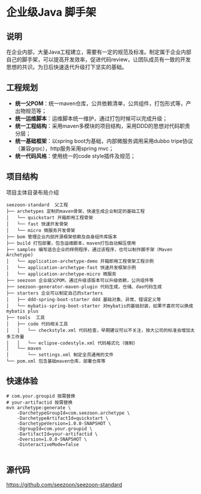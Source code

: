 # 企业级Java 脚手架

## 说明

在企业内部，大量Java工程建立，需要有一定的规范及标准。制定属于企业内部自己的脚手架，可以提高开发效率，促进代码review，让团队成员有一致的开发思想的共识。为日后快速迭代升级打下坚实的基础。

## 工程规划

- **统一父POM**：统一maven仓库，公共依赖清单，公共组件，打包形式等，产出物规范等；
- **统一运维脚本**：运维脚本统一维护，通过打包时候可以完成升级；
- **统一工程结构**：采用maven多模块的项目结构，采用DDD的思想对代码职责分层；
- **统一基础框架**：以spring boot为基础，内部微服务调用采用dubbo tripe协议（兼容grpc），http服务采用spring
  mvc；
- **统一代码风格**：使用统一的code style插件及规范；

## 项目结构

项目主体目录布局介绍

```
seezoon-standard  父工程
├── archetypes 定制的maven骨架，快速生成企业制定的基础工程
│   └── quickstart 开箱即用工程骨架
│   └── fast 快速开发骨架
│   └── micro 微服务开发骨架
├── bom 管理企业内部开源框架依赖及自身组件库版本
├── build 打包部署，包含运维脚本，maven打包自动解压使用
├── samples 编写适合企业的样例程序，通过该程序，也可以制作脚手架（Maven Archetype)
│   └── application-archetype-demo 开箱即用工程骨架工程示例
│   └── application-archetype-fast 快速开发框架示例
│   └── application-archetype-micro 微服务
├── seezoon 企业级父POM，通过升级该版本可以升级依赖，公共组件等
├── seezoon-generator-maven-plugin 代码生成，仓储、dao代码生成
├── starters 企业可以制定自己的starters
│   ├── ddd-spring-boot-starter ddd 基础对象、异常、错误定义等
│   └── mybatis-spring-boot-starter 对mybatis的基础封装，如果不喜欢可以换成mybatis plus
├── tools  工具
│   ├── code 代码相关工具  
│   │   └── checkstyle.xml 代码检查，早期建议可以不关注，按大公司的标准会增加太多工作量
│   │   └── eclipse-codestyle.xml 代码格式化（强制）
│   └── maven
│       └── settings.xml 制定全员通用的文件
└── pom.xml 包含基础maven仓库，部署仓库等
```

## 快速体验

```shell
# com.your.groupid 按需替换
# your-artifactid 按需替换
mvn archetype:generate \
    -DarchetypeGroupId=com.seezoon.archetype \
    -DarchetypeArtifactId=quickstart \
    -DarchetypeVersion=1.0.0-SNAPSHOT \
    -DgroupId=com.your.groupid \
    -DartifactId=your-artifactid \
    -Dversion=1.0.0-SNAPSHOT \
    -DinteractiveMode=false
    
```

## 源代码

https://github.com/seezoon/seezoon-standard